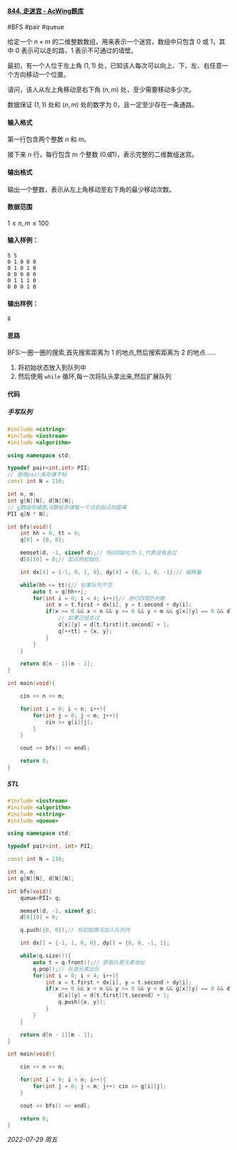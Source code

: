 #### [844. 走迷宫 - AcWing题库](https://www.acwing.com/problem/content/846/)

#BFS #pair #queue

给定一个 $n×m$ 的二维整数数组，用来表示一个迷宫，数组中只包含 $0$ 或 $1$，其中 $0$ 表示可以走的路，$1$ 表示不可通过的墙壁。

最初，有一个人位于左上角 $(1,1)$ 处，已知该人每次可以向上、下、左、右任意一个方向移动一个位置。

请问，该人从左上角移动至右下角 $(n,m)$ 处，至少需要移动多少次。

数据保证 $(1,1)$ 处和 $(n,m)$ 处的数字为 $0$，且一定至少存在一条通路。

#### 输入格式

第一行包含两个整数 $n$ 和 $m$。

接下来 $n$ 行，每行包含 $m$ 个整数 $(0或1)$，表示完整的二维数组迷宫。

#### 输出格式

输出一个整数，表示从左上角移动至右下角的最少移动次数。

#### 数据范围

$1≤n,m≤100$

#### 输入样例：

```
5 5
0 1 0 0 0
0 1 0 1 0
0 0 0 0 0
0 1 1 1 0
0 0 0 1 0
```

#### 输出样例：

```
8
```

#### 思路

BFS:一圈一圈的搜索,首先搜索距离为 $1$ 的地点,然后搜索距离为 $2$ 的地点......

1. 将初始状态放入到队列中
2. 然后使用 `while` 循环,每一次将队头拿出来,然后扩展队列

#### 代码

#####  手写队列

```cpp
#include <cstring>
#include <iostream>
#include <algorithm>

using namespace std;

typedef pair<int,int> PII;
// 使用pair来存储下标
const int N = 110;

int n, m;
int g[N][N], d[N][N];
// g数组存储图,d数组存储每一个点到起点的距离
PII q[N * N];

int bfs(void){
    int hh = 0, tt = 0;
    q[0] = {0, 0};

    memset(d, -1, sizeof d);// 将d初始化为-1,代表没有走过
    d[0][0] = 0;// 起点的初始化

    int dx[4] = {-1, 0, 1, 0}, dy[4] = {0, 1, 0, -1};// 偏移量

    while(hh <= tt){// 如果队列不空
        auto t = q[hh++]; 
        for(int i = 0; i < 4; i++){// 进行四周的判断
            int x = t.first + dx[i], y = t.second + dy[i];
            if(x >= 0 && x < n && y >= 0 && y < m && g[x][y] == 0 && d[x][y] == -1){
                // 如果已经走过
                d[x][y] = d[t.first][t.second] + 1;
                q[++tt] = {x, y};
            }
        }
    }

    return d[n - 1][m - 1];
}

int main(void){

    cin >> n >> m;

    for(int i = 0; i < n; i++){
        for(int j = 0; j < m; j++){
            cin >> g[i][j];
        }
    }

    cout << bfs() << endl;

    return 0;
}
```

##### STL

```cpp
#include <iostream>
#include <algorithm>
#include <cstring>
#include <queue>

using namespace std;

typedef pair<int, int> PII;

const int N = 110;

int n, m;
int g[N][N], d[N][N];

int bfs(void){
    queue<PII> q;

    memset(d, -1, sizeof g);
    d[0][0] = 0;

    q.push({0, 0});// 将初始情况加入队列内

    int dx[] = {-1, 1, 0, 0}, dy[] = {0, 0, -1, 1};

    while(q.size()){
        auto t = q.front();// 获取队首元素地址
        q.pop();// 队首元素出队
        for(int i = 0; i < 4; i++){
            int x = t.first + dx[i], y = t.second + dy[i];
            if(x >= 0 && x < n && y >= 0 && y < m && g[x][y] == 0 && d[x][y] == -1){
                d[x][y] = d[t.first][t.second] + 1;
                q.push({x, y});
            }
        }
    }

    return d[n - 1][m - 1];
}

int main(void){

    cin >> n >> m;

    for(int i = 0; i < n; i++){
        for(int j = 0; j < m; j++) cin >> g[i][j];
    }

    cout << bfs() << endl;

    return 0;
}
```


*2022-07-29 周五*
